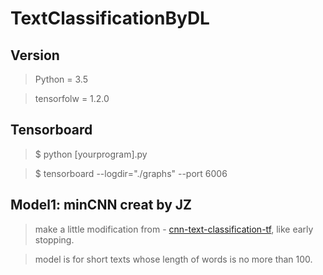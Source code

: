 # TextClassificationByDL

## Version 
>Python = 3.5

>tensorfolw = 1.2.0

## Tensorboard
>$ python [yourprogram].py

>$ tensorboard --logdir="./graphs" --port 6006

## Model1: minCNN creat by JZ
>make a little modification from  - [cnn-text-classification-tf](https://github.com/dennybritz/cnn-text-classification-tf), like early stopping.

>model is for short texts whose length of words is no more than 100.


